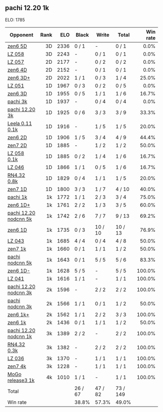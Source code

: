## pachi 12.20 1k ##

ELO: 1785

Opponent | Rank | ELO | Black | Write | Total | Win rate
---------|-----:|----:|-------|-------|-------|-------:
[zen6 5D](zen6%205D.md) | 3D | 2336 | 0 / 1 | - | 0 / 1 | 0.0%
[LZ 058](LZ%20058.md) | 3D | 2243 | - | 0 / 1 | 0 / 1 | 0.0%
[LZ 057](LZ%20057.md) | 2D | 2177 | - | 0 / 2 | 0 / 2 | 0.0%
[zen6 4D](zen6%204D.md) | 2D | 2152 | - | 0 / 1 | 0 / 1 | 0.0%
[zen6 3D+](zen6%203D+.md) | 2D | 2022 | 1 / 1 | 0 / 3 | 1 / 4 | 25.0%
[LZ 051](LZ%20051.md) | 1D | 1967 | 0 / 3 | 0 / 2 | 0 / 5 | 0.0%
[zen6 3D](zen6%203D.md) | 1D | 1955 | 0 / 5 | 1 / 1 | 1 / 6 | 16.7%
[pachi 3k](pachi%203k.md) | 1D | 1937 | - | 0 / 4 | 0 / 4 | 0.0%
[pachi 12.20 3k](pachi%2012.20%203k.md) | 1D | 1925 | 0 / 6 | 3 / 3 | 3 / 9 | 33.3%
[Leela 0.11 0.1k](Leela%200.11%200.1k.md) | 1D | 1916 | - | 1 / 5 | 1 / 5 | 20.0%
[zen6 2D](zen6%202D.md) | 1D | 1906 | 1 / 5 | 3 / 4 | 4 / 9 | 44.4%
[zen7 2D](zen7%202D.md) | 1D | 1885 | - | 1 / 2 | 1 / 2 | 50.0%
[LZ 058 0.1k](LZ%20058%200.1k.md) | 1D | 1885 | 0 / 2 | 1 / 4 | 1 / 6 | 16.7%
[LZ 046](LZ%20046.md) | 1D | 1866 | 1 / 1 | 0 / 5 | 1 / 6 | 16.7%
[RN4.32 0.8k](RN4.32%200.8k.md) | 1D | 1829 | 0 / 4 | 1 / 1 | 1 / 5 | 20.0%
[zen7 1D](zen7%201D.md) | 1D | 1800 | 3 / 3 | 1 / 7 | 4 / 10 | 40.0%
[pachi 1k](pachi%201k.md) | 1k | 1772 | 1 / 1 | 2 / 3 | 3 / 4 | 75.0%
[zen6 1D+](zen6%201D+.md) | 1k | 1761 | 2 / 2 | 1 / 3 | 3 / 5 | 60.0%
[pachi 12.20 nodcnn 5k](pachi%2012.20%20nodcnn%205k.md) | 1k | 1742 | 2 / 6 | 7 / 7 | 9 / 13 | 69.2%
[zen6 1D](zen6%201D.md) | 1k | 1735 | 0 / 3 | 10 / 10 | 10 / 13 | 76.9%
[LZ 043](LZ%20043.md) | 1k | 1685 | 4 / 4 | 0 / 4 | 4 / 8 | 50.0%
[zen7 1k](zen7%201k.md) | 1k | 1660 | 0 / 1 | 1 / 1 | 1 / 2 | 50.0%
[pachi nodcnn 5k](pachi%20nodcnn%205k.md) | 1k | 1643 | 0 / 1 | 5 / 5 | 5 / 6 | 83.3%
[zen6 1D-](zen6%201D-.md) | 1k | 1628 | 5 / 5 | - | 5 / 5 | 100.0%
[LZ 041](LZ%20041.md) | 1k | 1616 | 1 / 1 | - | 1 / 1 | 100.0%
[pachi 12.20 nodcnn 3k](pachi%2012.20%20nodcnn%203k.md) | 2k | 1596 | - | 2 / 2 | 2 / 2 | 100.0%
[pachi nodcnn 3k](pachi%20nodcnn%203k.md) | 2k | 1566 | 1 / 1 | 0 / 1 | 1 / 2 | 50.0%
[zen6 1k+](zen6%201k+.md) | 2k | 1562 | 1 / 1 | 2 / 2 | 3 / 3 | 100.0%
[zen6 1k](zen6%201k.md) | 2k | 1436 | 0 / 1 | 1 / 1 | 1 / 2 | 50.0%
[pachi 12.20 nodcnn 1k](pachi%2012.20%20nodcnn%201k.md) | 3k | 1389 | 2 / 2 | - | 2 / 2 | 100.0%
[RN4.32 0.3k](RN4.32%200.3k.md) | 3k | 1382 | - | 2 / 2 | 2 / 2 | 100.0%
[LZ 036](LZ%20036.md) | 3k | 1370 | - | 1 / 1 | 1 / 1 | 100.0%
[zen7 4k](zen7%204k.md) | 3k | 1228 | - | 1 / 1 | 1 / 1 | 100.0%
[MoGo release3 1k](MoGo%20release3%201k.md) | 4k | 1010 | 1 / 1 | - | 1 / 1 | 100.0%
Total | | | 26 / 67 | 47 / 82 | 73 / 149 | 
Win rate| | | 38.8% | 57.3% | 49.0% | 
